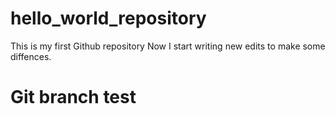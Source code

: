 # hello_world_repository
This is my first Github repository
Now I start writing new edits to make some diffences.
# Git branch test
